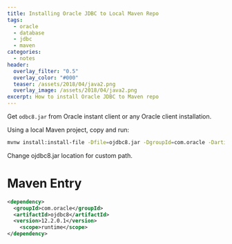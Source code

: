 ```yaml
---
title: Installing Oracle JDBC to Local Maven Repo
tags:
  - oracle
  - database
  - jdbc
  - maven
categories:
  - notes
header:
  overlay_filter: "0.5"
  overlay_color: "#000"
  teaser: /assets/2018/04/java2.png
  overlay_image: /assets/2018/04/java2.png
excerpt: How to install Oracle JDBC to Maven repo
---
```


Get `odbc8.jar` from Oracle instant client or any Oracle client installation.

Using a local Maven project, copy and run:

```bash
mvnw install:install-file -Dfile=ojdbc8.jar -DgroupId=com.oracle -DartifactId=ojdbc8 -Dversion=12.2.0.1 -Dpackaging=jar
```

Change ojdbc8.jar location for custom path.

# Maven Entry

```xml
<dependency>
  <groupId>com.oracle</groupId>
  <artifactId>ojdbc8</artifactId>
  <version>12.2.0.1</version>
	<scope>runtime</scope>
</dependency>
```